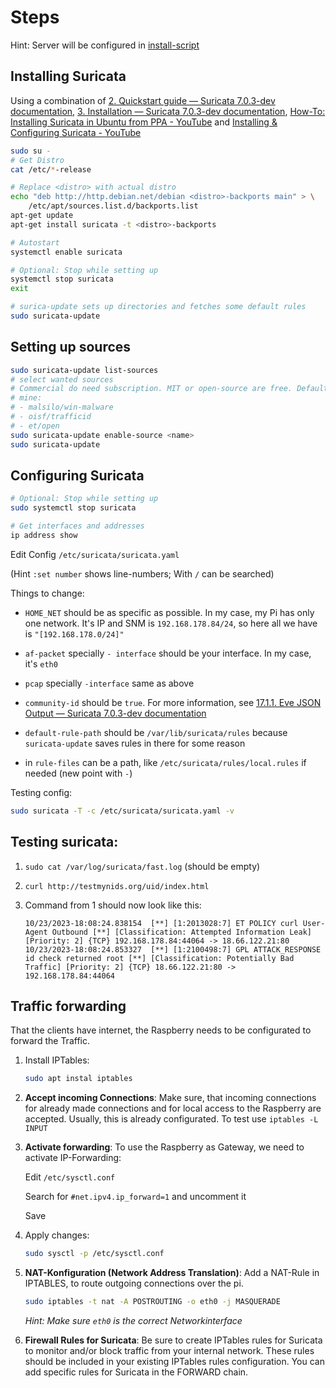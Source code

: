 # Steps

Hint: Server will be configured in [install-script](../install-script/Steps.md)

## Installing Suricata

Using a combination of [2. Quickstart guide — Suricata 7.0.3-dev documentation](https://docs.suricata.io/en/latest/quickstart.html), [3. Installation — Suricata 7.0.3-dev documentation](https://docs.suricata.io/en/latest/install.html#debian), [How-To: Installing Suricata in Ubuntu from PPA - YouTube](https://www.youtube.com/watch?v=zBlYESOSqpY&list=PLFqw30a25lWRIhAnQNb7ZaPpexPYgxhVv&index=2) and [Installing & Configuring Suricata - YouTube](https://www.youtube.com/watch?v=UXKbh0jPPpg)

```bash
sudo su -
# Get Distro
cat /etc/*-release

# Replace <distro> with actual distro
echo "deb http://http.debian.net/debian <distro>-backports main" > \
    /etc/apt/sources.list.d/backports.list
apt-get update
apt-get install suricata -t <distro>-backports

# Autostart
systemctl enable suricata

# Optional: Stop while setting up
systemctl stop suricata
exit

# surica-update sets up directories and fetches some default rules
sudo suricata-update
```

## Setting up sources

```bash
sudo suricata-update list-sources
# select wanted sources
# Commercial do need subscription. MIT or open-source are free. Default will be automatically installed
# mine:
# - malsilo/win-malware
# - oisf/trafficid
# - et/open
sudo suricata-update enable-source <name>
sudo suricata-update
```

## Configuring Suricata

```bash
# Optional: Stop while setting up
sudo systemctl stop suricata

# Get interfaces and addresses
ip address show
```

Edit Config `/etc/suricata/suricata.yaml`

(Hint `:set number` shows line-numbers; With `/` can be searched)

Things to change:

- `HOME_NET` should be as specific as possible. In my case, my Pi has only one network. It's IP and SNM is `192.168.178.84/24`, so here all we have is `"[192.168.178.0/24]"`

- `af-packet` specially `- interface` should be your interface. In my case, it's `eth0`

- `pcap` specially `-interface` same as above

- `community-id` should be `true`. For more information, see [17.1.1. Eve JSON Output — Suricata 7.0.3-dev documentation](https://docs.suricata.io/en/latest/output/eve/eve-json-output.html#community-flow-id)

- `default-rule-path` should be `/var/lib/suricata/rules` because `suricata-update` saves rules in there for some reason

- in `rule-files` can be a path, like `/etc/suricata/rules/local.rules` if needed (new point with `-`)

Testing config:

```bash
sudo suricata -T -c /etc/suricata/suricata.yaml -v
```

## Testing suricata:

1. `sudo cat /var/log/suricata/fast.log` (should be empty)

2. `curl http://testmynids.org/uid/index.html`

3. Command from 1 should now look like this:
   
   ```text
   10/23/2023-18:08:24.838154  [**] [1:2013028:7] ET POLICY curl User-Agent Outbound [**] [Classification: Attempted Information Leak] [Priority: 2] {TCP} 192.168.178.84:44064 -> 18.66.122.21:80
   10/23/2023-18:08:24.853327  [**] [1:2100498:7] GPL ATTACK_RESPONSE id check returned root [**] [Classification: Potentially Bad Traffic] [Priority: 2] {TCP} 18.66.122.21:80 -> 192.168.178.84:44064
   ```

## Traffic forwarding

That the clients have internet, the Raspberry needs to be configurated to forward the Traffic.

1. Install IPTables:
   
   ```bash
   sudo apt instal iptables
   ```

2. **Accept incoming Connections**:  Make sure, that incoming connections for already made connections and for local access to the Raspberry are accepted. Usually, this is already configurated. To test use `iptables -L INPUT`

3. **Activate forwarding**: To use the Raspberry as Gateway, we need to activate IP-Forwarding:
   
   Edit `/etc/sysctl.conf`
   
   Search for `#net.ipv4.ip_forward=1` and uncomment it
   
   Save

4. Apply changes: 
   
   ```bash
   sudo sysctl -p /etc/sysctl.conf
   ```

5. **NAT-Konfiguration (Network Address Translation)**: Add a NAT-Rule in IPTABLES, to route outgoing connections over the pi.
   
   ```bash
   sudo iptables -t nat -A POSTROUTING -o eth0 -j MASQUERADE
   ```
   
   *Hint: Make sure `eth0` is the correct Networkinterface*

6. **Firewall Rules for Suricata**: Be sure to create IPTables rules for Suricata to monitor and/or block traffic from your internal network. These rules should be included in your existing IPTables rules configuration. You can add specific rules for Suricata in the FORWARD chain.
